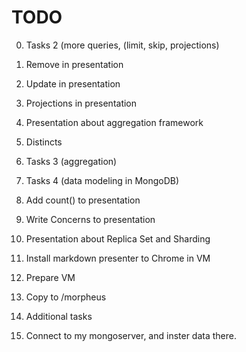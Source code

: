 TODO
====
0. Tasks 2 (more queries, (limit, skip, projections)

0. Remove in presentation
0. Update in presentation
0. Projections in presentation
0. Presentation about aggregation framework
0. Distincts

0. Tasks 3 (aggregation)
0. Tasks 4 (data modeling in MongoDB)
0. Add count() to presentation
0. Write Concerns to presentation
0. Presentation about Replica Set and Sharding

0. Install markdown presenter to Chrome in VM
0. Prepare VM
0. Copy to /morpheus

0. Additional tasks
0. Connect to my mongoserver, and inster data there.

